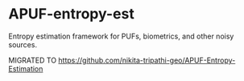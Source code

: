 # APUF-entropy-est
Entropy estimation framework for PUFs, biometrics, and other noisy sources.

MIGRATED TO https://github.com/nikita-tripathi-geo/APUF-Entropy-Estimation

